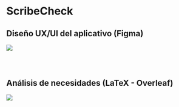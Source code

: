 # ScribeCheck

## Diseño UX/UI del aplicativo (Figma)

<a href='https://www.figma.com/files/project/204034877/Team-project?fuid=1050531570285661236'><div style="height:60px"><img src='https://upload.wikimedia.org/wikipedia/commons/3/33/Figma-logo.svg'></div></a>

## Análisis de necesidades (LaTeX - Overleaf)
<a href='https://www.overleaf.com/read/jkggrzqzkrzp#812582'><div style="height:60px"><img src='https://images.ctfassets.net/nrgyaltdicpt/6gsvc5Ogjmu04I4Miu0uGg/cb1d4391717d2ab8d5e42ede6fb0eef1/overleaf_wide_colour_light_bg.png'></div></a>
